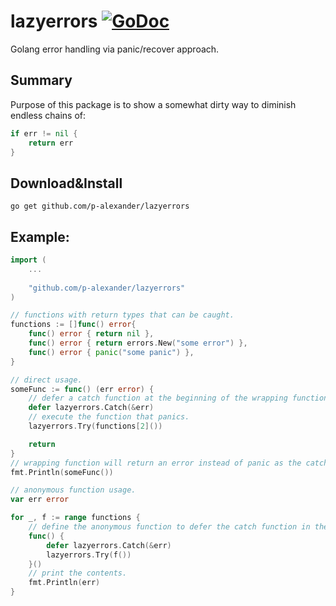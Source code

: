 # lazyerrors [![GoDoc](https://img.shields.io/badge/godoc-Reference-brightgreen.svg?style=flat)](https://godoc.org/github.com/p-alexander/lazyerrors)

Golang error handling via panic/recover approach.

## Summary

Purpose of this package is to show a somewhat dirty way to diminish endless chains of:

```go
if err != nil {
	return err
}
```

## Download&Install

`go get github.com/p-alexander/lazyerrors`

## Example:

```go
import (
    ...
    
    "github.com/p-alexander/lazyerrors"
)

// functions with return types that can be caught. 
functions := []func() error{
	func() error { return nil },
	func() error { return errors.New("some error") },
	func() error { panic("some panic") },
}

// direct usage.
someFunc := func() (err error) {
	// defer a catch function at the beginning of the wrapping function.
	defer lazyerrors.Catch(&err)
	// execute the function that panics.
	lazyerrors.Try(functions[2]())

	return
}
// wrapping function will return an error instead of panic as the catch function suppresses it by default.
fmt.Println(someFunc())

// anonymous function usage.
var err error

for _, f := range functions {
	// define the anonymous function to defer the catch function in the necessary block of code.
	func() {
		defer lazyerrors.Catch(&err)
		lazyerrors.Try(f())
	}()
	// print the contents.
	fmt.Println(err)
}
```
